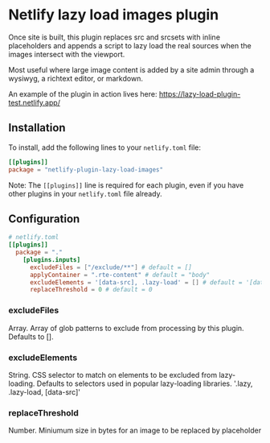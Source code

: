 # Netlify lazy load images plugin

Once site is built, this plugin replaces src and srcsets with inline placeholders and appends a script to lazy load the real sources when the images intersect with the viewport.

Most useful where large image content is added by a site admin through a wysiwyg, a richtext editor, or markdown.

An example of the plugin in action lives here: https://lazy-load-plugin-test.netlify.app/

## Installation

To install, add the following lines to your `netlify.toml` file:

```toml
[[plugins]]
package = "netlify-plugin-lazy-load-images"
```

Note: The `[[plugins]]` line is required for each plugin, even if you have other plugins in your `netlify.toml` file already.

## Configuration

```toml
# netlify.toml
[[plugins]]
  package = "."
    [plugins.inputs]
      excludeFiles = ["/exclude/**"] # default = []
      applyContainer = ".rte-content" # default = "body"
      excludeElements = '[data-src], .lazy-load' = [] # default = '[data-src], .lazy-load'
      replaceThreshold = 0 # default = 0
```

### excludeFiles

Array. Array of glob patterns to exclude from processing by this plugin. Defaults to [].

### excludeElements

String. CSS selector to match on elements to be excluded from lazy-loading. Defaults to selectors used in popular lazy-loading libraries. '.lazy, .lazy-load, \[data-src\]'

### replaceThreshold

Number. Miniumum size in bytes for an image to be replaced by placeholder

